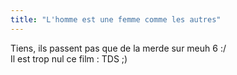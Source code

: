 ```yaml
---
title: "L'homme est une femme comme les autres"
---
```


Tiens, ils passent pas que de la merde sur meuh 6 :/  
Il est trop nul ce film : TDS ;)

